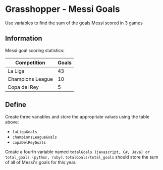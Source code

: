 # Grasshopper - Messi Goals

Use variables to find the sum of the goals Messi scored in 3 games

## Information

Messi goal scoring statistics:

 Competition      | Goals 
------------------|-------
 La Liga          | 43    
 Champions League | 10    
 Copa del Rey     | 5     

## Define

Create three variables and store the appropriate values using the table above:

- `laLigaGoals`
- `championsLeagueGoals`
- `copaDelReyGoals`

Create a fourth variable
named `totalGoals (javascript, C#, Java) or total_goals (python, ruby)`. `totalGoals/total_goals` should store the sum
of all
of Messi's goals for this year.
